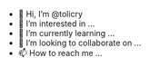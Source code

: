 - 👋 Hi, I’m @tolicry
- 👀 I’m interested in ...
- 🌱 I’m currently learning ...
- 💞️ I’m looking to collaborate on ...
- 📫 How to reach me ...

<!---
tolicry/tolicry is a ✨ special ✨ repository because its `README.md` (this file) appears on your GitHub profile.
You can click the Preview link to take a look at your changes.
--->
